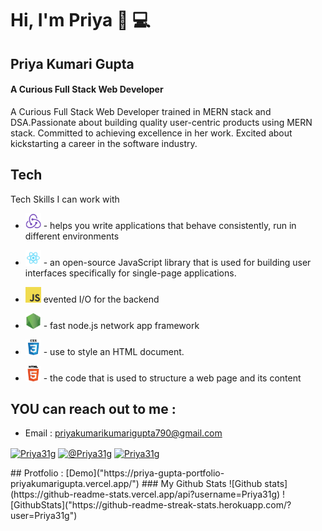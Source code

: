# Hi, I'm Priya 👋  💻

## Priya  Kumari Gupta
#### A Curious  Full Stack Web Developer 



A  Curious Full Stack Web Developer trained in MERN stack and DSA.Passionate about building quality user-centric products using MERN stack. Committed to achieving excellence in her work. Excited about kickstarting a career in the software industry.

## Tech

Tech Skills I can work with 


 -   <img src="https://raw.githubusercontent.com/github/explore/80688e429a7d4ef2fca1e82350fe8e3517d3494d/topics/redux/redux.png" width="25" height="25" /> - helps you write applications that behave consistently, run in different environments
 
- <img src="https://raw.githubusercontent.com/github/explore/80688e429a7d4ef2fca1e82350fe8e3517d3494d/topics/react/react.png" width="25" height="25" /> - an open-source JavaScript library that is used for building user interfaces specifically for single-page applications. 
- <img src="https://raw.githubusercontent.com/github/explore/80688e429a7d4ef2fca1e82350fe8e3517d3494d/topics/javascript/javascript.png" width="25" height="25" />  evented I/O for the backend

- <img src="https://raw.githubusercontent.com/github/explore/80688e429a7d4ef2fca1e82350fe8e3517d3494d/topics/nodejs/nodejs.png" width="25" height="25" /> - fast node.js network app framework
- <img src="https://raw.githubusercontent.com/github/explore/80688e429a7d4ef2fca1e82350fe8e3517d3494d/topics/css/css.png" width="25" height="25" /> - use to style an HTML document.
- <img src="https://raw.githubusercontent.com/github/explore/80688e429a7d4ef2fca1e82350fe8e3517d3494d/topics/html/html.png" width="25" height="25" /> - the code that is used to structure a web page and its content

 ## YOU can reach out to me  :
 - Email : priyakumarikumarigupta790@gmail.com
<p align="left">

<a href="https://www.linkedin.com/in/priya-kumari-gupta/" target="blank"><img align="center" src="https://encrypted-tbn0.gstatic.com/images?q=tbn:ANd9GcQurpaywSluyZGHIPm3j51vicj1DwwbtlKY4FuJ1JtCY2vVA4j3E8zg9MuqHWeCvbbsQuE&usqp=CAU" alt="Priya31g" height="30" width="40" /></a>
  <a href="https://twitter.com/Priya31g" target="blank"><img align="center" src="https://encrypted-tbn0.gstatic.com/images?q=tbn:ANd9GcRm8nDA7yyYznnkn6f57C4Rb_PZ_gGbdcgXYkrkvEOTypGFIoaVHnex1zUknbs2iSPYKX8&usqp=CAU" alt="@Priya31g" height="30" width="40" /></a>
  <a href="https://github.com/Priya31g" target="blank"><img align="center" src="https://encrypted-tbn0.gstatic.com/images?q=tbn:ANd9GcTr4VHec9btFy20cbGvPdp3ASbnMZgvJBB618b_KST4M_K5zVE14NxMZlrqkfl006rOMDw&usqp=CAU" alt="Priya31g" height="30" width="40" /></a>

</p>
## Protfolio : [Demo]("https://priya-gupta-portfolio-priyakumarigupta.vercel.app/")
### My Github Stats
![Github stats](https://github-readme-stats.vercel.app/api?username=Priya31g)
![GithubStats]("https://github-readme-streak-stats.herokuapp.com/?user=Priya31g")
